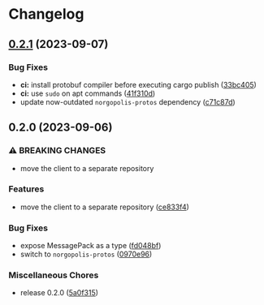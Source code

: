 # Changelog

## [0.2.1](https://github.com/nvim-neorg/norgopolis-client/compare/v0.2.0...v0.2.1) (2023-09-07)


### Bug Fixes

* **ci:** install protobuf compiler before executing cargo publish ([33bc405](https://github.com/nvim-neorg/norgopolis-client/commit/33bc4059803be0507cab74bdb0f3a393878793d6))
* **ci:** use `sudo` on apt commands ([41f310d](https://github.com/nvim-neorg/norgopolis-client/commit/41f310d74f7367897a6b2dde90525fb68a65a752))
* update now-outdated `norgopolis-protos` dependency ([c71c87d](https://github.com/nvim-neorg/norgopolis-client/commit/c71c87d6236fb356edeb18519769f560f17633f2))

## 0.2.0 (2023-09-06)


### ⚠ BREAKING CHANGES

* move the client to a separate repository

### Features

* move the client to a separate repository ([ce833f4](https://github.com/nvim-neorg/norgopolis-client/commit/ce833f4e70b7b6a872a82cf041f4cc39331c93c1))


### Bug Fixes

* expose MessagePack as a type ([fd048bf](https://github.com/nvim-neorg/norgopolis-client/commit/fd048bf1536de5161708906fb6702b1f579031be))
* switch to `norgopolis-protos` ([0970e96](https://github.com/nvim-neorg/norgopolis-client/commit/0970e96b5d2b8dd20db13192830b4cc1548460f2))


### Miscellaneous Chores

* release 0.2.0 ([5a0f315](https://github.com/nvim-neorg/norgopolis-client/commit/5a0f315524ae8466b9909dccfe173da428390d40))
